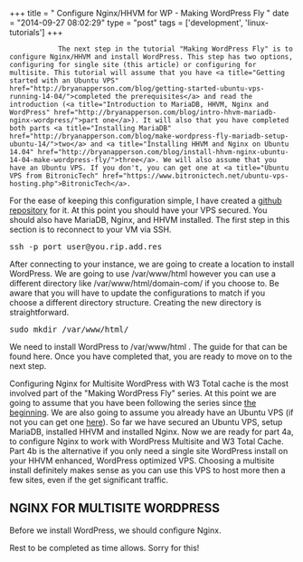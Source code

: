 +++
title = "				Configure Nginx/HHVM for WP - Making WordPress Fly		"
date = "2014-09-27 08:02:29"
type = "post"
tags = ['development', 'linux-tutorials']
+++


				The next step in the tutorial "Making WordPress Fly" is to configure Nginx/HHVM and install WordPress. This step has two options, configuring for single site (this article) or configuring for multisite. This tutorial will assume that you have <a title="Getting started with an Ubuntu VPS" href="http://bryanapperson.com/blog/getting-started-ubuntu-vps-running-14-04/">completed the prerequisites</a> and read the introduction (<a title="Introduction to MariaDB, HHVM, Nginx and WordPress" href="http://bryanapperson.com/blog/intro-hhvm-mariadb-nginx-wordpress/">part one</a>). It will also that you have completed both parts <a title="Installing MariaDB" href="http://bryanapperson.com/blog/make-wordpress-fly-mariadb-setup-ubuntu-14/">two</a> and <a title="Installing HHVM and Nginx on Ubuntu 14.04" href="http://bryanapperson.com/blog/install-hhvm-nginx-ubuntu-14-04-make-wordpress-fly/">three</a>. We will also assume that you have an Ubuntu VPS. If you don't, you can get one at <a title="Ubuntu VPS from BitronicTech" href="https://www.bitronictech.net/ubuntu-vps-hosting.php">BitronicTech</a>.

For the ease of keeping this configuration simple, I have created a <a title="HHVM, Nginx, MariaDB and WordPress Configurations" href="https://github.com/bitronictech/HHVM-Nginx-WordPress">github repository</a> for it. At this point you should have your VPS secured. You should also have MariaDB, Nginx, and HHVM installed. The first step in this section is to reconnect to your VM via SSH.
<pre class="lang:default decode:true " title="Connect to Your VM Via SSH">ssh -p port user@you.rip.add.res</pre>
After connecting to your instance, we are going to create a location to install WordPress. We are going to use <span class="lang:default decode:true crayon-inline ">/var/www/html</span> however you can use a different directory like <span class="lang:default decode:true crayon-inline ">/var/www/html/domain-com/</span> if you choose to. Be aware that you will have to update the configurations to match if you choose a different directory structure. Creating the new directory is straightforward.
<pre class="lang:default decode:true " title="Create Directory for WordPress">sudo mkdir /var/www/html/</pre>
We need to install WordPress to <span class="lang:default decode:true crayon-inline ">/var/www/html</span> . The guide for that can be found here. Once you have completed that, you are ready to move on to the next step.

Configuring Nginx for Multisite WordPress with W3 Total cache is the most involved part of the "Making WordPress Fly" series. At this point we are going to assume that you have been following the series since <a title="Intro - Making WordPress Fly" href="http://bryanapperson.com/blog/intro-hhvm-mariadb-nginx-wordpress/">the beginning</a>. We are also going to assume you already have an Ubuntu VPS (if not you can get one <a title="Ubuntu VPS Hosting" href="https://www.bitronictech.net/ubuntu-vps-hosting.php">here</a>). So far we have secured an Ubuntu VPS, setup MariaDB, installed HHVM and installed Nginx. Now we are ready for part 4a, to configure Nginx to work with WordPress Multisite and W3 Total Cache. Part 4b is the alternative if you only need a single site WordPress install on your HHVM enhanced, WordPress optimized VPS. Choosing a multisite install definitely makes sense as you can use this VPS to host more then a few sites, even if the get significant traffic.
<h2>NGINX FOR MULTISITE WORDPRESS</h2>
Before we install WordPress, we should configure Nginx.

Rest to be completed as time allows. Sorry for this!		